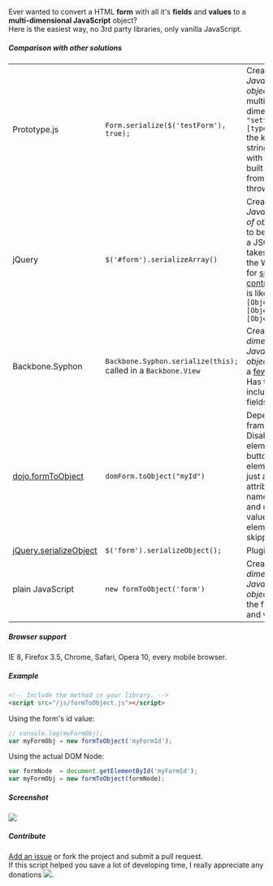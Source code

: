 Ever wanted to convert a HTML <b>form</b> with all it's <b>fields</b> and <b>values</b> to a <b>multi-dimensional JavaScript</b> object?<br>
Here is the easiest way, no 3rd party libraries, only vanilla JavaScript.

##### Comparison with other solutions

<table>
<tr>
<td>Prototype.js</td>
<td><code>Form.serialize($('testForm'), true);</code></td>
<td>Creates a <i>JavaScript object</i> but it's not multi-dimensional. In <code>"settings[theme][type]": "dark"</code> the key is a string. Tested with the latest built version from git, 1.7.1 throws errors.</td>
</tr>
<tr>
<td>jQuery</td>
<td><code>$('#form').serializeArray()</code></td><td>Creates a <i>JavaScript array of objects</i>, ready to be encoded as a JSON string. It takes in account the W3C rules for <a href="http://www.w3.org/TR/html401/interact/forms.html#h-17.13.2">successful controls</a>. Output is like <code>[
[Object], [Object], [Object] ...</code></td>
</tr>
<tr>
<td>Backbone.Syphon</td>
<td><code>Backbone.Syphon.serialize(this);</code> called in a <code>Backbone.View</code></td>
<td>Creates a <i>multi-dimensional JavaScript object</i> with only a <a href="https://github.com/derickbailey/backbone.syphon#current-limitations">few limitations</a>. Has the ability to include/exclude fields.</td>
</tr>
<tr>
<td><a href="https://dojotoolkit.org/reference-guide/1.9/dojo/dom-form.html#dojo-dom-form-toobject">dojo.formToObject</a></td>
<td><code>domForm.toObject("myId")</code></td>
<td>Depends on dojo framework. Disabled form elements, buttons, elements with just an id attribute but no name attribute, and other non-valued HTML elements are skipped.</td>
</tr>
<tr>
<td><a href="https://github.com/hongymagic/jQuery.serializeObject">jQuery.serializeObject</a></td>
<td><code>$('form').serializeObject();</code></td>
<td>Plugin for jQuery.</td>
</tr>
<tr>
<td>plain JavaScript</td>
<td><code>new formToObject('form')</code></td>
<td>Creates a <i>multi-dimensional JavaScript object</i> with all the field names and values.</td>
</tr>
</table>

##### Browser support

IE 8, Firefox 3.5, Chrome, Safari, Opera 10, every mobile browser.

##### Example

```html
<!-- Include the method in your library. -->
<script src="/js/formToObject.js"></script>
```

Using the form's id value:

```javascript
// console.log(myFormObj);
var myFormObj = new formToObject('myFormId');
```

Using the actual DOM Node:

```javascript
var formNode  = document.getElementById('myFormId');
var myFormObj = new formToObject(formNode);
```

##### Screenshot

<img src="http://ghita.org/sites/default/files/articles_imgs/formToObject.png">

##### Contribute

<a href="https://github.com/serbanghita/formToObject/issues/new">Add an issue</a> or fork the project and submit a pull request. <br>
If this script helped you save a lot of developing time, I really appreciate any donations
<a href="https://www.paypal.com/cgi-bin/webscr?cmd=_donations&business=serbanghita%40gmail%2ecom&lc=US&item_name=Serban%20Ghita%20%28GitHub%29&currency_code=USD&bn=PP%2dDonationsBF%3abtn_donate_SM%2egif%3aNonHosted"><img src="https://www.paypalobjects.com/en_US/i/btn/btn_donate_SM.gif" border="0"></a>.


